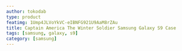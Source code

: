 ```yaml
---
author: tokodab
type: product
featimg: 1Ump4JLVoYkVC-eIBNFG921U9AaM8rZAu
title: Captain America The Winter Soldier Samsung Galaxy S9 Case
tags: [samsung, galaxy, s9]
category: [samsung]
---
```

